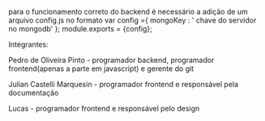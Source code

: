 para o funcionamento correto do backend é necessário a adição de um arquivo config.js no formato
var config ={
    mongoKey : ' chave do servidor no mongodb'
};
module.exports = {config};

Integrantes:

Pedro de Oliveira Pinto - programador backend, programador frontend(apenas a parte em javascript) e gerente do git

Julian Castelli Marquesin - programador frontend e responsável pela documentação

Lucas - programador frontend e responsável pelo design

